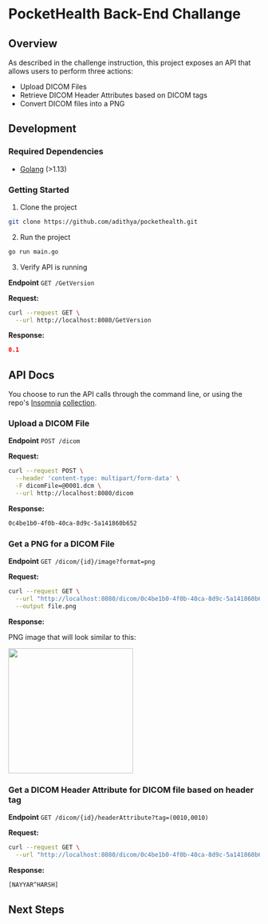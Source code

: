 # PocketHealth Back-End Challange

## Overview

As described in the challenge instruction, this project exposes an API that allows users to perform three actions:

- Upload DICOM Files
- Retrieve DICOM Header Attributes based on DICOM tags
- Convert DICOM files into a PNG

## Development

### Required Dependencies

- [Golang](https://go.dev/doc/install) (>1.13)

### Getting Started

1. Clone the project

```bash
git clone https://github.com/adithya/pockethealth.git
```

2. Run the project
```bash
go run main.go
```

3. Verify API is running

**Endpoint**  `GET /GetVersion`

**Request:**
```bash
curl --request GET \
  --url http://localhost:8080/GetVersion
```

**Response:**
```json
0.1
```

## API Docs

You choose to run the API calls through the command line, or using the repo's [Insomnia](https://insomnia.rest/) [collection](https://github.com/adithya/pockethealth/blob/main/PocketHealth_Challenge_Insomnia_Collection.json). 

### Upload a DICOM File

**Endpoint** `POST /dicom`

**Request:**
```bash
curl --request POST \
  --header 'content-type: multipart/form-data' \
  -F dicomFile=@0001.dcm \
  --url http://localhost:8080/dicom
```

**Response:**
```bash
0c4be1b0-4f0b-40ca-8d9c-5a141860b652
```

### Get a PNG for a DICOM File

**Endpoint** `GET /dicom/{id}/image?format=png`

**Request:**
```bash
curl --request GET \
  --url "http://localhost:8080/dicom/0c4be1b0-4f0b-40ca-8d9c-5a141860b652/image?format=png" \
  --output file.png
```

**Response:**

PNG image that will look similar to this: 

<img src="https://user-images.githubusercontent.com/6684672/233451099-461446d4-2d9a-4557-95c1-3f8f3a36840d.png" width="250" height="250">

### Get a DICOM Header Attribute for DICOM file based on header tag

**Endpoint** `GET /dicom/{id}/headerAttribute?tag=(0010,0010)`

**Request:**
```bash
curl --request GET \
  --url "http://localhost:8080/dicom/0c4be1b0-4f0b-40ca-8d9c-5a141860b652/headerAttribute?tag=(0010,0010)"
```

**Response:**
```bash
[NAYYAR^HARSH]
```

## Next Steps
